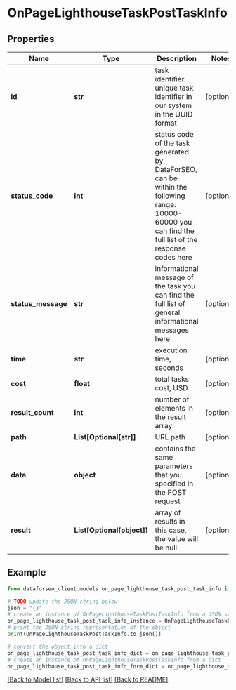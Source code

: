 # OnPageLighthouseTaskPostTaskInfo


## Properties

Name | Type | Description | Notes
------------ | ------------- | ------------- | -------------
**id** | **str** | task identifier unique task identifier in our system in the UUID format | [optional] 
**status_code** | **int** | status code of the task generated by DataForSEO, can be within the following range: 10000-60000 you can find the full list of the response codes here | [optional] 
**status_message** | **str** | informational message of the task you can find the full list of general informational messages here | [optional] 
**time** | **str** | execution time, seconds | [optional] 
**cost** | **float** | total tasks cost, USD | [optional] 
**result_count** | **int** | number of elements in the result array | [optional] 
**path** | **List[Optional[str]]** | URL path | [optional] 
**data** | **object** | contains the same parameters that you specified in the POST request | [optional] 
**result** | **List[Optional[object]]** | array of results in this case, the value will be null | [optional] 

## Example

```python
from dataforseo_client.models.on_page_lighthouse_task_post_task_info import OnPageLighthouseTaskPostTaskInfo

# TODO update the JSON string below
json = "{}"
# create an instance of OnPageLighthouseTaskPostTaskInfo from a JSON string
on_page_lighthouse_task_post_task_info_instance = OnPageLighthouseTaskPostTaskInfo.from_json(json)
# print the JSON string representation of the object
print(OnPageLighthouseTaskPostTaskInfo.to_json())

# convert the object into a dict
on_page_lighthouse_task_post_task_info_dict = on_page_lighthouse_task_post_task_info_instance.to_dict()
# create an instance of OnPageLighthouseTaskPostTaskInfo from a dict
on_page_lighthouse_task_post_task_info_form_dict = on_page_lighthouse_task_post_task_info.from_dict(on_page_lighthouse_task_post_task_info_dict)
```
[[Back to Model list]](../README.md#documentation-for-models) [[Back to API list]](../README.md#documentation-for-api-endpoints) [[Back to README]](../README.md)



